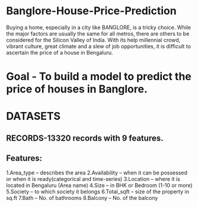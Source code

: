 # Banglore-House-Price-Prediction
Buying a home, especially in a city like BANGLORE, is a tricky choice. While the major factors are usually the same for all metros, there are others to be considered for the Silicon Valley of India. With its help millennial crowd, vibrant culture, great climate and a slew of job opportunities, it is difficult to ascertain the price of a house in Bengaluru.
# Goal - To build a model to predict the price of houses in Banglore.
# DATASETS
## RECORDS-13320 records with 9 features.

## Features:
1.Area_type – describes the area
2.Availability – when it can be possessed or when it is ready(categorical and time-series)
3.Location – where it is located in Bengaluru (Area name)
4.Size – in BHK or Bedroom (1-10 or more)
5.Society – to which society it belongs
6.Total_sqft – size of the property in sq.ft
7.Bath – No. of bathrooms
8.Balcony – No. of the balcony
